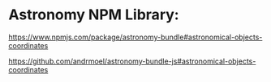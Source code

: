 # Astronomy NPM Library:

https://www.npmjs.com/package/astronomy-bundle#astronomical-objects-coordinates

https://github.com/andrmoel/astronomy-bundle-js#astronomical-objects-coordinates
